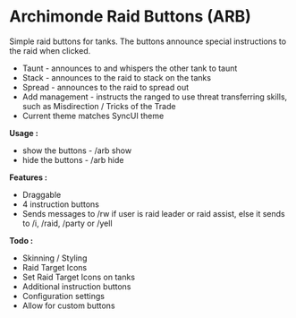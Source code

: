 # Archimonde Raid Buttons (ARB)

Simple raid buttons for tanks. The buttons announce special instructions to the raid when clicked.
* Taunt - announces to and whispers the other tank to taunt
* Stack - announces to the raid to stack on the tanks
* Spread - announces to the raid to spread out
* Add management - instructs the ranged to use threat transferring skills, such as Misdirection / Tricks of the Trade
* Current theme matches SyncUI theme

**Usage :**
* show the buttons - /arb show
* hide the buttons - /arb hide

**Features :**
* Draggable
* 4 instruction buttons
* Sends messages to /rw if user is raid leader or raid assist, else it sends to /i, /raid, /party or /yell 

**Todo :**
* Skinning / Styling
* Raid Target Icons
* Set Raid Target Icons on tanks
* Additional instruction buttons
* Configuration settings
* Allow for custom buttons
